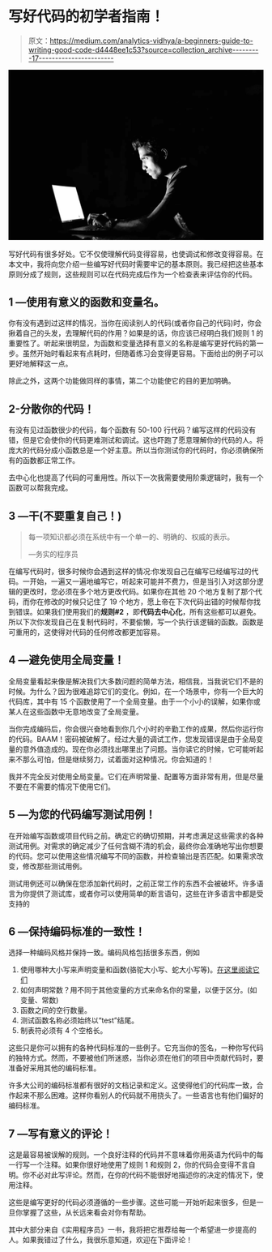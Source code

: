 # 写好代码的初学者指南！

> 原文：<https://medium.com/analytics-vidhya/a-beginners-guide-to-writing-good-code-d4448ee1c53?source=collection_archive---------17----------------------->

![](img/60d2fc55512bbab2ddb8a96ffd6e8335.png)

写好代码有很多好处。它不仅使理解代码变得容易，也使调试和修改变得容易。在本文中，我将向您介绍一些编写好代码时需要牢记的基本原则。我已经把这些基本原则分成了规则，这些规则可以在代码完成后作为一个检查表来评估你的代码。

## 1 —使用有意义的函数和变量名。

你有没有遇到过这样的情况，当你在阅读别人的代码(或者你自己的代码)时，你会揪着自己的头发，去理解代码的作用？如果是的话，你应该已经明白我们规则 1 的重要性了。听起来很明显，为函数和变量选择有意义的名称是编写更好代码的第一步。虽然开始时看起来有点耗时，但随着练习会变得更容易。下面给出的例子可以更好地解释这一点。

除此之外，这两个功能做同样的事情，第二个功能使它的目的更加明确。

## 2-分散你的代码！

有没有见过函数很少的代码，每个函数有 50-100 行代码？编写这样的代码没有错，但是它会使你的代码更难测试和调试。这也吓跑了愿意理解你的代码的人。将庞大的代码分成小函数总是一个好主意。所以当你测试你的代码时，你必须确保所有的函数都正常工作。

去中心化也提高了代码的可重用性。所以下一次我需要使用阶乘逻辑时，我有一个函数可以帮我完成。

## 3 —干(不要重复自己！)

> 每一项知识都必须在系统中有一个单一的、明确的、权威的表示。
> 
> —务实的程序员

在编写代码时，很多时候你会遇到这样的情况:你发现自己在编写已经编写过的代码。一开始，一遍又一遍地编写它，听起来可能并不费力，但是当引入对这部分逻辑的更改时，您必须在多个地方更改代码。如果你在其他 20 个地方复制了那个代码，而你在修改的时候只记住了 19 个地方，愿上帝在下次代码出错的时候帮你找到错误。如果我们使用我们的**规则#2** ，即**代码去中心化**，所有这些都可以避免。所以下次你发现自己在复制代码时，不要偷懒，写一个执行该逻辑的函数。函数是可重用的，这使得对代码的任何修改都更加容易。

## 4 —避免使用全局变量！

全局变量看起来像是解决我们大多数问题的简单方法，相信我，当我说它们不是的时候。为什么？因为很难追踪它们的变化。例如，在一个场景中，你有一个巨大的代码库，其中有 15 个函数使用了一个全局变量。由于一个小小的误解，如果你或某人在这些函数中无意地改变了全局变量。

当你完成编码后，你会很兴奋地看到你几个小时的辛勤工作的成果，然后你运行你的代码。BAAM！密码被破解了。经过大量的调试工作，您发现错误是由于全局变量的意外值造成的。现在你必须找出哪里出了问题。当你读它的时候，它可能听起来不那么可怕，但是继续努力，试着面对这种情况。你会知道的！

我并不完全反对使用全局变量。它们在声明常量、配置等方面非常有用，但是尽量不要在不需要的情况下使用它们。

## 5 —为您的代码编写测试用例！

在开始编写函数或项目代码之前。确定它的确切预期，并考虑满足这些需求的各种测试用例。对需求的确定减少了任何含糊不清的机会，最终你会准确地写出你想要的代码。您可以使用这些情况编写不同的函数，并检查输出是否匹配。如果需求改变，修改那些测试用例。

测试用例还可以确保在您添加新代码时，之前正常工作的东西不会被破坏。许多语言为你提供了测试库，或者你可以使用简单的断言语句，这些在许多语言中都是受支持的

## 6 —保持编码标准的一致性！

选择一种编码风格并保持一致。编码风格包括很多东西，例如

1.  使用哪种大小写来声明变量和函数(骆驼大小写、蛇大小写等)。[在这里阅读它们](/better-programming/string-case-styles-camel-pascal-snake-and-kebab-case-981407998841)
2.  如何声明常数？用不同于其他变量的方式来命名你的常量，以便于区分。(如变量、常数)
3.  函数之间的空行数量。
4.  测试函数名称必须始终以“test”结尾。
5.  制表符必须有 4 个空格长。

这些只是你可以拥有的各种代码标准的一些例子。它充当你的签名，一种你写代码的独特方式。然而，不要被他们所迷惑，当你必须在他们的项目中贡献代码时，要准备好采用其他的编码标准。

许多大公司的编码标准都有很好的文档记录和定义。这使得他们的代码库一致，合作起来不那么困难。这样你看别人的代码就不用挠头了。一些语言也有他们偏好的编码标准。

## 7 —写有意义的评论！

这是最容易被误解的规则。一个良好注释的代码并不意味着你用英语为代码中的每一行写一个注释。如果你很好地使用了规则 1 和规则 2，你的代码会变得不言自明。你不必对此写评论。然而，在你的代码不能很好地描述你的决定的情况下，使用注释。

这些是编写更好的代码必须遵循的一些步骤。这些可能一开始听起来很多，但是一旦你掌握了这些，从长远来看会对你有帮助。

其中大部分来自《实用程序员》一书，我将把它推荐给每一个希望进一步提高的人。如果我错过了什么，我很乐意知道，欢迎在下面评论！